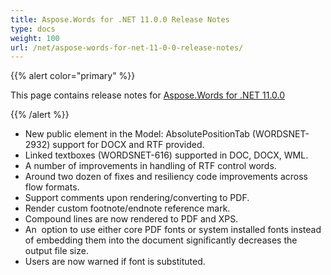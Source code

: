 ```yaml
---
title: Aspose.Words for .NET 11.0.0 Release Notes
type: docs
weight: 100
url: /net/aspose-words-for-net-11-0-0-release-notes/
---
```


{{% alert color="primary" %}} 

This page contains release notes for [Aspose.Words for .NET 11.0.0](https://www.nuget.org/packages/Aspose.Words/11.0.0)

{{% /alert %}} 

- New public element in the Model: AbsolutePositionTab (WORDSNET-2932) support for DOCX and RTF provided.
- Linked textboxes (WORDSNET-616) supported in DOC, DOCX, WML.
- A number of improvements in handling of RTF control words.
- Around two dozen of fixes and resiliency code improvements across flow formats.
- Support comments upon rendering/converting to PDF.
- Render custom footnote/endnote reference mark.
- Compound lines are now rendered to PDF and XPS.
- An  option to use either core PDF fonts or system installed fonts instead of embedding them into the document significantly decreases the output file size.
- Users are now warned if font is substituted.
